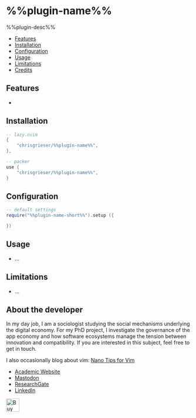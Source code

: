 <!-- LTeX: enabled=false -->
# %%plugin-name%%
<!-- LTeX: enabled=true -->
<!-- TODO uncomment shields when available in dotfyle.com 
<a href="https://dotfyle.com/plugins/chrisgrieser/%%plugin-name%%">
<img alt="badge" src="https://dotfyle.com/plugins/chrisgrieser/%%plugin-name%%/shield"/></a>
-->

%%plugin-desc%%

<!-- toc -->

- [Features](#features)
- [Installation](#installation)
- [Configuration](#configuration)
- [Usage](#usage)
- [Limitations](#limitations)
- [Credits](#credits)

<!-- tocstop -->

## Features
-

## Installation

```lua
-- lazy.nvim
{
	"chrisgrieser/%%plugin-name%%",
},

-- packer
use {
	"chrisgrieser/%%plugin-name%%",
}
```

## Configuration

```lua
-- default settings
require("%%plugin-name-short%%").setup ({

})
```

## Usage
- …

## Limitations
- …

<!-- vale Google.FirstPerson = NO -->
## About the developer
In my day job, I am a sociologist studying the social mechanisms underlying the
digital economy. For my PhD project, I investigate the governance of the app
economy and how software ecosystems manage the tension between innovation and
compatibility. If you are interested in this subject, feel free to get in touch.

I also occasionally blog about vim: [Nano Tips for Vim](https://nanotipsforvim.prose.sh)

- [Academic Website](https://chris-grieser.de/)
- [Mastodon](https://pkm.social/@pseudometa)
- [ResearchGate](https://www.researchgate.net/profile/Christopher-Grieser)
- [LinkedIn](https://www.linkedin.com/in/christopher-grieser-ba693b17a/)

<a href='https://ko-fi.com/Y8Y86SQ91' target='_blank'><img
	height='36'
	style='border:0px;height:36px;'
	src='https://cdn.ko-fi.com/cdn/kofi1.png?v=3'
	border='0'
	alt='Buy Me a Coffee at ko-fi.com'
/></a>

